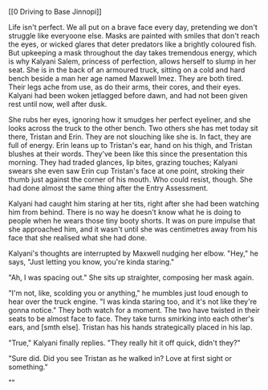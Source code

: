 [[0 Driving to Base Jinnopi]]

Life isn't perfect. We all put on a brave face every day, pretending we don't struggle like everyoone else. Masks are painted with smiles that don't reach the eyes, or wicked glares that deter predators like a brightly coloured fish. But upkeeping a mask throughout the day takes tremendous energy, which is why Kalyani Salem, princess of perfection, allows herself to slump in her seat. She is in the back of an armoured truck, sitting on a cold and hard bench beside a man her age named Maxwell Imez. They are both tired. Their legs ache from use, as do their arms, their cores, and their eyes. Kalyani had been woken jetlagged before dawn, and had not been given rest until now, well after dusk. 

She rubs her eyes, ignoring how it smudges her perfect eyeliner, and she looks across the truck to the other bench. Two others she has met today sit there, Tristan and Erin. They are not slouching like she is. In fact, they are full of energy. Erin leans up to Tristan's ear, hand on his thigh, and Tristan blushes at their words. They've been like this since the presentation this morning. They had traded glances, lip bites, grazing touches; Kalyani swears she even saw Erin cup Tristan's face at one point, stroking their thumb just against the corner of his mouth. Who could resist, though. She had done almost the same thing after the Entry Assessment. 

Kalyani had caught him staring at her tits, right after she had been watching him from behind. There is no way he doesn't know what he is doing to people when he wears those tiny booty shorts. It was on pure impulse that she approached him, and it wasn't until she was centimetres away from his face that she realised what she had done. 

Kalyani's thoughts are interrupted by Maxwell nudging her elbow. "Hey," he says, "Just letting you know, you're kinda staring."

"Ah, I was spacing out." She sits up straighter, composing her mask again.

"I'm not, like, scolding you or anything," he mumbles just loud enough to hear over the truck engine. "I was kinda staring too, and it's not like they're gonna notice." They both watch for a moment. The two have twisted in their seats to be almost face to face. They take turns smirking into each other's ears, and [smth else]. Tristan has his hands strategically placed in his lap.

"True," Kalyani finally replies. "They really hit it off quick, didn't they?"

"Sure did. Did you see Tristan as he walked in? Love at first sight or something."

""